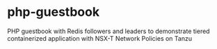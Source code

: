 # php-guestbook
PHP guestbook with Redis followers and leaders to demonstrate tiered containerized application with NSX-T Network Policies on Tanzu
